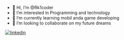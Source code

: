 - 👋 Hi, I’m @Rk1coder
- 👀 I’m interested in Programming and technology
- 🌱 I’m currently learning mobil anda game developing
- 💞️ I’m looking to collaborate on my future dreams


[![linkedin](https://img.shields.io/badge/Linkedin-000000?style=for-the-badge&logo=Linkedin&logoColor=white)](https://www.linkedin.com/in/rabia-k%C4%B1ratl%C4%B1-8a29891b5/)


<!---
Rk1coder/Rk1coder is a ✨ special ✨ repository because its `README.md` (this file) appears on your GitHub profile.
You can click the Preview link to take a look at your changes.
--->
